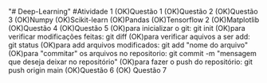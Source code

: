"# Deep-Learning" 
#Atividade 1
(OK)Questão 1
(OK)Questão 2
(OK)Questão 3
	(OK)Numpy
	(OK)Scikit-learn
	(OK)Pandas
	(OK)Tensorflow 2
	(OK)Matplotlib
(OK)Questão 4
(OK)Questão 5
	(OK)para inicializar o git: git init
	(OK)para verificar modificações feitas: git diff
	(OK)para verificar aquivos a ser add: git status
	(OK)para add arquivos modificados: git add "nome do arquivo"
	(OK)para "commitar" os arquivos no repositorio: git commit -m "mensagem que deseja deixar no repositório"
	(OK)para fazer o push do repositório: git push origin main
(OK)Questão 6
(OK) Questão 7